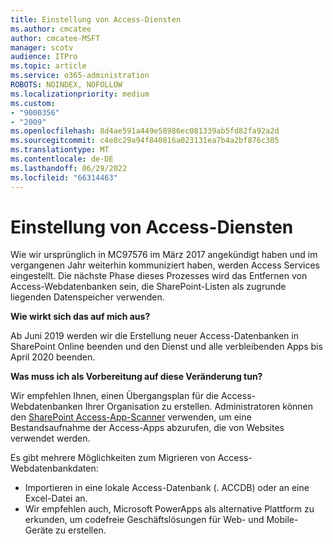 ```yaml
---
title: Einstellung von Access-Diensten
ms.author: cmcatee
author: cmcatee-MSFT
manager: scotv
audience: ITPro
ms.topic: article
ms.service: o365-administration
ROBOTS: NOINDEX, NOFOLLOW
ms.localizationpriority: medium
ms.custom:
- "9000356"
- "2009"
ms.openlocfilehash: 8d4ae591a449e58986ec081339ab5fd82fa92a2d
ms.sourcegitcommit: c4e8c29a94f840816a023131ea7b4a2bf876c305
ms.translationtype: MT
ms.contentlocale: de-DE
ms.lasthandoff: 06/29/2022
ms.locfileid: "66314463"
---
```

# <a name="access-services-retirement"></a>Einstellung von Access-Diensten

Wie wir ursprünglich in MC97576 im März 2017 angekündigt haben und im vergangenen Jahr weiterhin kommuniziert haben, werden Access Services eingestellt. Die nächste Phase dieses Prozesses wird das Entfernen von Access-Webdatenbanken sein, die SharePoint-Listen als zugrunde liegenden Datenspeicher verwenden.

**Wie wirkt sich das auf mich aus?**

Ab Juni 2019 werden wir die Erstellung neuer Access-Datenbanken in SharePoint Online beenden und den Dienst und alle verbleibenden Apps bis April 2020 beenden.

**Was muss ich als Vorbereitung auf diese Veränderung tun?**

Wir empfehlen Ihnen, einen Übergangsplan für die Access-Webdatenbanken Ihrer Organisation zu erstellen. Administratoren können den [SharePoint Access-App-Scanner](https://github.com/SharePoint/PnP-Tools/tree/master/Solutions/SharePoint.AccessApp.Scanner) verwenden, um eine Bestandsaufnahme der Access-Apps abzurufen, die von Websites verwendet werden.

Es gibt mehrere Möglichkeiten zum Migrieren von Access-Webdatenbankdaten:

- Importieren in eine lokale Access-Datenbank (. ACCDB) oder an eine Excel-Datei an.
- Wir empfehlen auch, Microsoft PowerApps als alternative Plattform zu erkunden, um codefreie Geschäftslösungen für Web- und Mobile-Geräte zu erstellen.